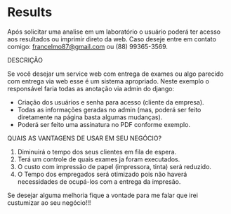 # Results
Após solicitar uma analise em um laboratório o usuário poderá ter acesso aos resultados ou imprimir direto da web.
Caso deseje entre em contato comigo: francelmo87@gmail.com ou (88) 99365-3569.

DESCRIÇÃO

Se você desejar um service web com entrega de exames ou algo parecido com entrega via web esse é um sistema apropriado. 
Neste exemplo o responsável faria todas as anotação via admin do django:  
  - Criação dos usuários e senha para acesso (cliente da empresa).
  - Todas as informações geradas no admin (mas, poderá ser feito diretamente na página basta algumas mudanças).
  - Poderá ser feito uma assinatura no PDF conforme exemplo.
 
 QUAIS AS VANTAGENS DE USAR EM SEU NEGÓCIO?
  
 1. Diminuirá o tempo dos seus clientes em fila de espera.
 2. Terá um controle de quais exames ja foram executados. 
 3. O custo com impressão de papel (impressora, tinta) será reduzido.
 4. O Tempo dos empregados será otimizado pois não haverá necessidades de ocupá-los com a entrega da impresão. 

Se desejar alguma melhoria fique a vontade para me falar que irei custumizar ao seu negócio!!!
